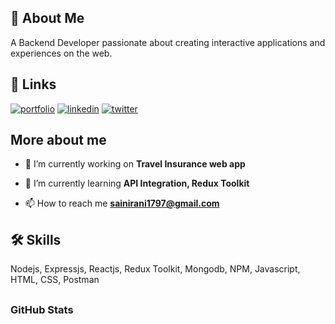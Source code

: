 ## 🚀 About Me
A Backend Developer passionate about creating interactive applications and experiences on the web.

## 🔗 Links
[![portfolio](https://img.shields.io/badge/my_portfolio-000?style=for-the-badge&logo=ko-fi&logoColor=white)]()
[![linkedin](https://img.shields.io/badge/linkedin-0A66C2?style=for-the-badge&logo=linkedin&logoColor=white)](www.linkedin.com/in/ranisaini369)
[![twitter](https://img.shields.io/badge/twitter-1DA1F2?style=for-the-badge&logo=twitter&logoColor=white)]("https://twitter.com/sainirani1797)

##  More about me
- 🔭 I’m currently working on **Travel Insurance web app**

- 🌱 I’m currently learning **API Integration, Redux Toolkit**

- 📫 How to reach me **sainirani1797@gmail.com**

## 🛠 Skills
Nodejs, Expressjs, Reactjs, Redux Toolkit, Mongodb, NPM, Javascript,  HTML, CSS, Postman

## <h3 align="left">GitHub Stats</h3>

